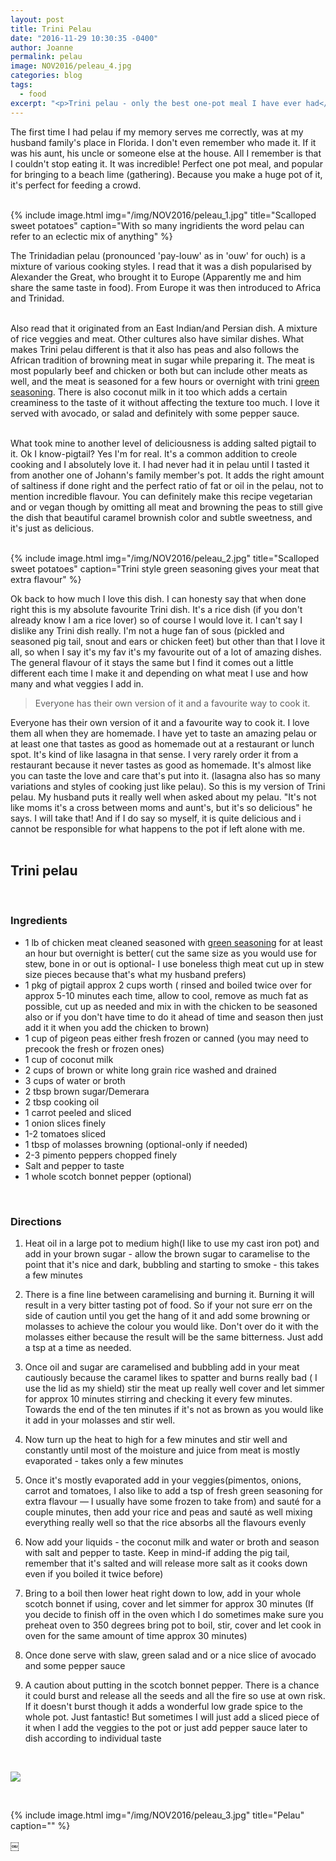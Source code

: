 ```yaml
---
layout: post
title: Trini Pelau
date: "2016-11-29 10:30:35 -0400"
author: Joanne
permalink: pelau
image: NOV2016/peleau_4.jpg
categories: blog
tags:
  - food
excerpt: "<p>Trini pelau - only the best one-pot meal I have ever had</p>"
---
```


The first time I had pelau if my memory serves me correctly, was at my husband family's place in Florida. I don't even remember who made it. If it was his aunt, his uncle or someone else at the house.  All I remember is that I couldn't stop eating it.  It was incredible!  Perfect one pot meal, and popular for bringing to a beach lime (gathering). Because you make a huge pot of it, it's perfect for feeding a crowd.
<br><br>

{% include image.html
            img="/img/NOV2016/peleau_1.jpg"
            title="Scalloped sweet potatoes"
            caption="With so many ingridients the word pelau can refer to an eclectic mix of anything" %}

The Trinidadian pelau (pronounced 'pay-louw' as in 'ouw' for ouch) is a mixture of various cooking styles. I read that it was a dish popularised by Alexander the Great, who brought it to Europe (Apparently me and him share the same taste in food). From Europe it was then introduced to Africa and Trinidad.  
<br>

Also read that it originated from an East Indian/and Persian dish.  A mixture of rice veggies and meat.  Other cultures also have similar dishes. What makes Trini pelau different is that it also has peas and also follows the African tradition of browning meat in sugar while preparing it.   The meat is most popularly beef and chicken or both but can include other meats as well, and the meat is seasoned for a few hours or overnight with trini [green seasoning](http://oliveandmango.com/green-seasoning).  There is also coconut milk in it too which adds a certain creaminess to the taste of it without affecting the texture too much. I love it served with avocado, or salad and definitely with some pepper sauce.  
<br>

What took mine to another level of deliciousness is adding salted pigtail to it. Ok I know-pigtail?  Yes I'm for real. It's a common addition to creole cooking and I absolutely love it. I had never had it in pelau until I tasted it from another one of Johann's family member's pot.  It adds the right amount of saltiness if done right and the perfect ratio of fat or oil in the pelau, not to mention incredible flavour. You can definitely make this recipe vegetarian and or vegan though by omitting all meat and browning the peas to still give the dish that beautiful caramel brownish color and subtle sweetness, and it's just as delicious.
<br><br>

{% include image.html
            img="/img/NOV2016/peleau_2.jpg"
            title="Scalloped sweet potatoes"
            caption="Trini style green seasoning gives your meat that extra flavour" %}

Ok back to how much I love this dish. I can honesty say that when done right this is my absolute favourite Trini dish.  It's a rice dish (if you don't already know I am a rice lover) so of course I would love it.  I can't say I dislike any Trini dish really. I'm not a huge fan of sous (pickled and seasoned pig tail, snout and ears or chicken feet) but other than that I love it all, so when I say it's my fav it's my favourite out of a lot of amazing dishes.  The general flavour of it stays the same but I find it comes out a little different each time I make it and depending on what meat I use and how many and what veggies I add in.  

> Everyone has their own version of it and a favourite way to cook it.

Everyone has their own version of it and a favourite way to cook it.  I love them all when they are homemade. I have yet to taste an amazing pelau or at least one that tastes as good as homemade out at a restaurant or lunch spot. It's kind of like lasagna in that sense. I very rarely order it from a restaurant because it never tastes as good as homemade. It's almost like you can taste the love and care that's put into it. (lasagna also has so many variations and styles of cooking just like pelau). So this is my version of Trini pelau.  My husband puts it really well when asked about my pelau.  "It's not like moms it's a cross between moms and aunt's, but it's so delicious" he says. I will take that! And if I do say so myself, it is quite delicious and i cannot be responsible for what happens to the pot if left alone with me.
<br><br>

## Trini pelau
<br>

### Ingredients

* 1 lb of chicken meat cleaned seasoned with [green seasoning](http://oliveandmango.com/green-seasoning) for at least an hour but overnight is better( cut the same size as you would use for stew, bone in or out is optional- I use boneless thigh meat cut up in stew size pieces because that's what my husband prefers)
* 1 pkg of pigtail approx 2 cups worth ( rinsed and boiled twice over for approx 5-10 minutes each time, allow to cool, remove as much fat as possible, cut up as needed and mix in with the chicken to be seasoned also or if you don't have time to do it ahead of time and season then just add it it when you add the chicken to brown)  
* 1 cup of pigeon peas either fresh frozen or canned (you may need to precook the fresh or frozen ones)
* 1 cup of coconut milk
* 2 cups of brown or white long grain rice washed and drained
* 3 cups of water or broth
* 2 tbsp brown sugar/Demerara
* 2 tbsp cooking oil
* 1 carrot peeled and sliced
* 1 onion slices finely
* 1-2 tomatoes sliced
* 1 tbsp of molasses browning (optional-only if needed)
* 2-3 pimento peppers chopped finely
* Salt and pepper to taste
* 1 whole scotch bonnet pepper (optional)
<br>

### Directions

1. Heat oil in a large pot to medium high(I like to use my cast iron pot) and add in your brown sugar - allow the brown sugar to caramelise to the point that it's nice and dark, bubbling and starting to smoke - this takes a few minutes

1. There is a fine line between caramelising and burning it. Burning it will result in a very bitter tasting pot of food.  So if your not sure err on the side of caution until you get the hang of it and add some browning or molasses to achieve the colour you would like.  Don't over do it with the molasses either because the result will be the same bitterness. Just add a tsp at a time as needed.

1. Once oil and sugar are caramelised and bubbling add in your meat cautiously because the caramel likes to spatter and burns really bad ( I use the lid as my shield) stir the meat up really well cover and let simmer for approx 10 minutes stirring and checking it every few minutes.  Towards the end of the ten minutes if it's not as brown as you would like it add in your molasses and stir well.

1. Now turn up the heat to high for a few minutes and stir well and constantly until most of the moisture and juice from meat is mostly evaporated - takes only a few minutes

1. Once it's mostly evaporated add in your veggies(pimentos, onions, carrot and tomatoes, I also like to add a tsp of fresh green seasoning for extra flavour &mdash; I usually have some frozen to take from) and sauté for a couple minutes, then add your rice and peas and sauté as well mixing everything really well so that the rice absorbs all the flavours evenly

1. Now add your liquids - the coconut milk and water or broth and season with salt and pepper to taste.  Keep in mind-if adding the pig tail, remember that it's salted and will release more salt as it cooks down even if you boiled it twice before)

1. Bring to a boil then lower heat right down to low, add in your whole scotch bonnet if using, cover and let simmer for approx 30 minutes (If you decide to finish off in the oven which I do sometimes make sure you preheat oven to 350 degrees bring pot to boil, stir, cover and let cook in oven for the same amount of time approx 30 minutes)

1. Once done serve with slaw, green salad and or a nice slice of avocado and some pepper sauce

1. A caution about putting in the scotch bonnet pepper.  There is a chance it could burst and release all the seeds and all the fire so use at own risk. If it doesn't burst though it adds a wonderful low grade spice to the whole pot. Just fantastic!  But sometimes I will just add a sliced piece of it when I add the veggies to the pot or just add pepper sauce later to dish according to individual taste
<br>

<p class="apple__news__logo"><a href="https://apple.news/TKVtoVhGUQSuiufA4bqI-gg"><img src="{{ basesite.url }}/img/apple_news.svg" /></a></p>
<br>

{% include image.html
            img="/img/NOV2016/peleau_3.jpg"
            title="Pelau"
            caption="" %}



￼
